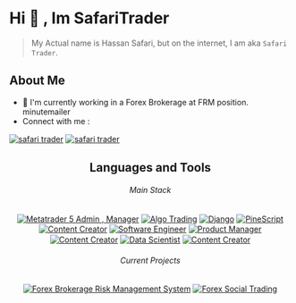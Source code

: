 # Hi 👋 , Im SafariTrader

> My Actual name is Hassan Safari, but on the internet, I am aka `Safari Trader`.

## About Me

- 🔭 I'm currently working in a Forex Brokerage at FRM position.
minutemailer
- Connect with me :

<a href="mailto:info@global-fxs.com" target="blank"><img align="center" src="https://img.shields.io/static/v1?style=for-the-badge&message=Email&color=grey&logo=minutemailer&logoColor=FFFFFF&label=" alt="safari trader"/></a>
<a href="https://t.me/safari_trader" target="blank"><img align="center" src="https://img.shields.io/static/v1?style=for-the-badge&message=Telegram&color=26A5E4&logo=Telegram&logoColor=FFFFFF&label=" alt="safari trader" /></a>

<h2 align="center"> Languages and Tools </h2>
<h6 align="center">Main Stack</h6>
<p align ="center">
<a href="https://www.metaquotes.net/"  target="blank" ><img align="center" src="https://img.shields.io/badge/Metatrader5-Admin_|_Manager-blue&?color=e4f716&logo=mega&logoColor=white" alt="Metatrader 5 Admin , Manager" /></a>
<a href="https://www.python.com/" target="blank">
<img align="center" src="https://img.shields.io/badge/Python_Algo_Trading-blue&?color=blue&logo=probot&logoColor=black" alt="Algo Trading" /></a>
<a href="https://www.python.com/" target="blank">
<img align="center" src="https://img.shields.io/badge/Python_Django-blue&?color=green&logo=python&logoColor=white" alt="Django" /></a>
<a href="https://www.tradingview.com/" target="blank">
<img align="center" src="https://img.shields.io/badge/PineScript-blue&?color=grey&logo=piped&logoColor=F7DF1E" alt="PineScript" /></a>
<a href="#">
<img align="center" src="https://img.shields.io/badge/Ai_Prompt_Engineer-blue&?color=grey&logo=openai&logoColor=F7DF1E" alt="Content Creator" /></a>
<a href="#">
<img align="center" src="https://img.shields.io/badge/Software_Engineer-blue&?color=fa64e1&logo=googleearthengine&logoColor=black" alt="Software Engineer" /></a>
<a href="#">
<img align="center" src="https://img.shields.io/badge/Product_Manager-blue&?color=009e22&logo=openproject&logoColor=black" alt="Product Manager" /></a>
<a href="#">
<img align="center" src="https://img.shields.io/badge/Content_Creator-blue&?color=EC5990&logo=bookstack&logoColor=black" alt="Content Creator" /></a>
<a href="#">
<img align="center" src="https://img.shields.io/badge/Data_Scientist-blue&?color=b04f00&logo=databricks&logoColor=black" alt="Data Scientist" /></a>
<a href="#">
<img align="center" src="https://img.shields.io/badge/Java_Script-blue&?color=grey&logo=javascript&logoColor=F7DF1E" alt="Content Creator" /></a>
</p>

<h6 align="center">Current Projects</h6>
<p align="center">
<a href="#">
<img align="center" src="https://img.shields.io/badge/Forex_Brokerage_Risk_Management_System:-60%25-blue&?color=009e22&logo=python&logoColor=F7DF1E" alt="Forex Brokerage Risk Management System" /></a>
<a href="#">
<img align="center" src="https://img.shields.io/badge/Forex_Social_Trading:-80%25-blue&?color=009e22&logo=python&logoColor=F7DF1E" alt="Forex Social Trading" /></a>

</p>

